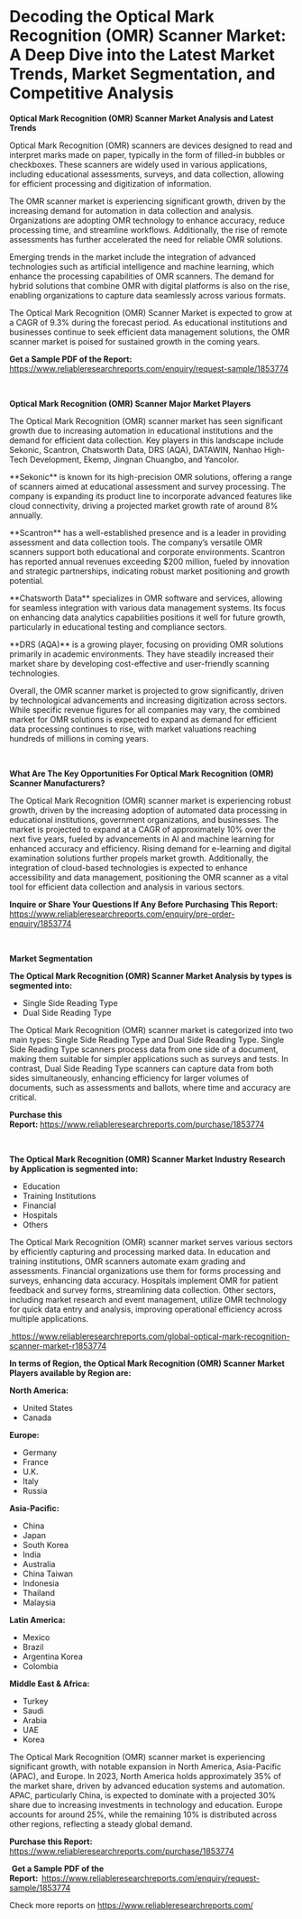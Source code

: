 <p><h1>Decoding the Optical Mark Recognition (OMR) Scanner Market: A Deep Dive into the Latest Market Trends, Market Segmentation, and Competitive Analysis</h1></p><p><strong>Optical Mark Recognition (OMR) Scanner Market Analysis and Latest Trends</strong></p>
<p><p>Optical Mark Recognition (OMR) scanners are devices designed to read and interpret marks made on paper, typically in the form of filled-in bubbles or checkboxes. These scanners are widely used in various applications, including educational assessments, surveys, and data collection, allowing for efficient processing and digitization of information.</p><p>The OMR scanner market is experiencing significant growth, driven by the increasing demand for automation in data collection and analysis. Organizations are adopting OMR technology to enhance accuracy, reduce processing time, and streamline workflows. Additionally, the rise of remote assessments has further accelerated the need for reliable OMR solutions.</p><p>Emerging trends in the market include the integration of advanced technologies such as artificial intelligence and machine learning, which enhance the processing capabilities of OMR scanners. The demand for hybrid solutions that combine OMR with digital platforms is also on the rise, enabling organizations to capture data seamlessly across various formats.</p><p>The Optical Mark Recognition (OMR) Scanner Market is expected to grow at a CAGR of 9.3% during the forecast period. As educational institutions and businesses continue to seek efficient data management solutions, the OMR scanner market is poised for sustained growth in the coming years.</p></p>
<p><strong>Get a Sample PDF of the Report:&nbsp;</strong> <a href="https://www.reliableresearchreports.com/enquiry/request-sample/1853774?utm_campaign=2652&utm_medium=2&utm_source=Github&utm_content=ia&utm_term=12042025&utm_id=optical-mark-recognition-omr-scanner">https://www.reliableresearchreports.com/enquiry/request-sample/1853774</a></p>
<p>&nbsp;</p>
<p><strong>Optical Mark Recognition (OMR) Scanner Major Market Players</strong></p>
<p><p>The Optical Mark Recognition (OMR) scanner market has seen significant growth due to increasing automation in educational institutions and the demand for efficient data collection. Key players in this landscape include Sekonic, Scantron, Chatsworth Data, DRS (AQA), DATAWIN, Nanhao High-Tech Development, Ekemp, Jingnan Chuangbo, and Yancolor.</p><p>**Sekonic** is known for its high-precision OMR solutions, offering a range of scanners aimed at educational assessment and survey processing. The company is expanding its product line to incorporate advanced features like cloud connectivity, driving a projected market growth rate of around 8% annually.</p><p>**Scantron** has a well-established presence and is a leader in providing assessment and data collection tools. The company’s versatile OMR scanners support both educational and corporate environments. Scantron has reported annual revenues exceeding $200 million, fueled by innovation and strategic partnerships, indicating robust market positioning and growth potential.</p><p>**Chatsworth Data** specializes in OMR software and services, allowing for seamless integration with various data management systems. Its focus on enhancing data analytics capabilities positions it well for future growth, particularly in educational testing and compliance sectors.</p><p>**DRS (AQA)** is a growing player, focusing on providing OMR solutions primarily in academic environments. They have steadily increased their market share by developing cost-effective and user-friendly scanning technologies.</p><p>Overall, the OMR scanner market is projected to grow significantly, driven by technological advancements and increasing digitization across sectors. While specific revenue figures for all companies may vary, the combined market for OMR solutions is expected to expand as demand for efficient data processing continues to rise, with market valuations reaching hundreds of millions in coming years.</p></p>
<p>&nbsp;</p>
<p><strong>What Are The Key Opportunities For Optical Mark Recognition (OMR) Scanner Manufacturers?</strong></p>
<p><p>The Optical Mark Recognition (OMR) scanner market is experiencing robust growth, driven by the increasing adoption of automated data processing in educational institutions, government organizations, and businesses. The market is projected to expand at a CAGR of approximately 10% over the next five years, fueled by advancements in AI and machine learning for enhanced accuracy and efficiency. Rising demand for e-learning and digital examination solutions further propels market growth. Additionally, the integration of cloud-based technologies is expected to enhance accessibility and data management, positioning the OMR scanner as a vital tool for efficient data collection and analysis in various sectors.</p></p>
<p><strong>Inquire or Share Your Questions If Any Before Purchasing This Report:</strong> <a href="https://www.reliableresearchreports.com/enquiry/pre-order-enquiry/1853774?utm_campaign=2652&utm_medium=2&utm_source=Github&utm_content=ia&utm_term=12042025&utm_id=optical-mark-recognition-omr-scanner">https://www.reliableresearchreports.com/enquiry/pre-order-enquiry/1853774</a></p>
<p>&nbsp;</p>
<p><strong>Market Segmentation</strong></p>
<p><strong>The Optical Mark Recognition (OMR) Scanner Market Analysis by types is segmented into:</strong></p>
<p><ul><li>Single Side Reading Type</li><li>Dual Side Reading Type</li></ul></p>
<p><p>The Optical Mark Recognition (OMR) scanner market is categorized into two main types: Single Side Reading Type and Dual Side Reading Type. Single Side Reading Type scanners process data from one side of a document, making them suitable for simpler applications such as surveys and tests. In contrast, Dual Side Reading Type scanners can capture data from both sides simultaneously, enhancing efficiency for larger volumes of documents, such as assessments and ballots, where time and accuracy are critical.</p></p>
<p><strong>Purchase this Report:&nbsp;</strong><a href="https://www.reliableresearchreports.com/purchase/1853774?utm_campaign=2652&utm_medium=2&utm_source=Github&utm_content=ia&utm_term=12042025&utm_id=optical-mark-recognition-omr-scanner">https://www.reliableresearchreports.com/purchase/1853774</a></p>
<p>&nbsp;</p>
<p><strong>The Optical Mark Recognition (OMR) Scanner Market Industry Research by Application is segmented into:</strong></p>
<p><ul><li>Education</li><li>Training Institutions</li><li>Financial</li><li>Hospitals</li><li>Others</li></ul></p>
<p><p>The Optical Mark Recognition (OMR) scanner market serves various sectors by efficiently capturing and processing marked data. In education and training institutions, OMR scanners automate exam grading and assessments. Financial organizations use them for forms processing and surveys, enhancing data accuracy. Hospitals implement OMR for patient feedback and survey forms, streamlining data collection. Other sectors, including market research and event management, utilize OMR technology for quick data entry and analysis, improving operational efficiency across multiple applications.</p></p>
<p><a href="https://www.reliableresearchreports.com/global-optical-mark-recognition-scanner-market-r1853774?utm_campaign=2652&utm_medium=2&utm_source=Github&utm_content=ia&utm_term=12042025&utm_id=optical-mark-recognition-omr-scanner">&nbsp;https://www.reliableresearchreports.com/global-optical-mark-recognition-scanner-market-r1853774</a></p>
<p><strong>In terms of Region, the Optical Mark Recognition (OMR) Scanner Market Players available by Region are:</strong></p>
<p>
    <p> <strong> North America: </strong>
        <ul>
            <li>United States</li>
            <li>Canada</li>
        </ul>
        </p> 
    <p> <strong> Europe: </strong>
        <ul>
            <li>Germany</li>
            <li>France</li>
            <li>U.K.</li>
            <li>Italy</li>
            <li>Russia</li>
        </ul>
        </p> 
    <p> <strong> Asia-Pacific: </strong>
        <ul>
            <li>China</li>
            <li>Japan</li>
            <li>South Korea</li>
            <li>India</li>
            <li>Australia</li>
            <li>China Taiwan</li>
            <li>Indonesia</li>
            <li>Thailand</li>
            <li>Malaysia</li>
        </ul>
        </p> 
    <p> <strong> Latin America: </strong>
        <ul>
            <li>Mexico</li>
            <li>Brazil</li>
            <li>Argentina Korea</li>
            <li>Colombia</li>
        </ul>
        </p> 
    <p> <strong> Middle East & Africa: </strong>
        <ul>
            <li>Turkey</li>
            <li>Saudi</li>
            <li>Arabia</li>
            <li>UAE</li>
            <li>Korea</li>
        </ul>
    </p>
    </p>
<p><p>The Optical Mark Recognition (OMR) scanner market is experiencing significant growth, with notable expansion in North America, Asia-Pacific (APAC), and Europe. In 2023, North America holds approximately 35% of the market share, driven by advanced education systems and automation. APAC, particularly China, is expected to dominate with a projected 30% share due to increasing investments in technology and education. Europe accounts for around 25%, while the remaining 10% is distributed across other regions, reflecting a steady global demand.</p></p>
<p><strong>Purchase this Report: </strong><a href="https://www.reliableresearchreports.com/purchase/1853774?utm_campaign=2652&utm_medium=2&utm_source=Github&utm_content=ia&utm_term=12042025&utm_id=optical-mark-recognition-omr-scanner">https://www.reliableresearchreports.com/purchase/1853774</a></p>
<p>&nbsp;<strong>Get a Sample PDF of the Report:&nbsp;&nbsp;</strong><a href="https://www.reliableresearchreports.com/enquiry/request-sample/1853774?utm_campaign=2652&utm_medium=2&utm_source=Github&utm_content=ia&utm_term=12042025&utm_id=optical-mark-recognition-omr-scanner">https://www.reliableresearchreports.com/enquiry/request-sample/1853774</a></p>
<p><strong></strong></p>
<p>Check more reports on <a href="https://www.reliableresearchreports.com/?utm_campaign=2652&utm_medium=2&utm_source=Github&utm_content=ia&utm_term=12042025&utm_id=optical-mark-recognition-omr-scanner">https://www.reliableresearchreports.com/</a></p>